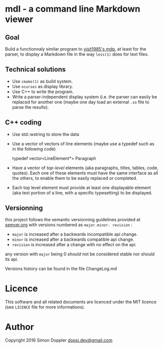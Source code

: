 mdl - a command line Markdown viewer
====================================

Goal
----

Build a functionnaly similar program to 
[visit1985's mdp](http://github.com/visit1985/mdp), at least for the parser,
to display a Markdown file in the way `less(1)` does for text files.

Technical solutions
-------------------

* Use `cmake(1)` as build system.
* Use `ncurses` as display library.
* Use C++ to write the program.
* Write a parser-independent display system (i.e. the parser can easily be
replaced for another one (maybe one day load an external `.so` file to 
parse the results).

C++ coding
----------

* Use std::wstring to store the data
* Use a vector of vectors of line elements (maybe use a typedef such as 
in the following code)

    typedef vector<LineElement*> Paragraph

* Have a vector of *top-level* elements (aka paragraphs, titles, tables, code, 
quotes). Each one of these elements must have the same interface as all 
the others, to enable them to be easily replaced or completed.
* Each top level element must provide at least one displayable element
(aka text portion of a line, with a specific typesetting) to be displayed.

Versionning
-----------

this project follows the semantic versionning guidelines provided at
[semver.org](http://semver.org/) with versions numbered as `major.minor.
revision` :

* `major` is increased after a backwards incompatible api change.
* `minor` is increased after a backwards compatible api change.
* `revision` is increased after a change with no effect on the api.

any version with `major` being 0 *should* not be considered stable nor
should its api.

Versions history can be found in the file ChangeLog.md

Licence
=======

This software and all related documents are licenced under the
MIT licence (see `LICENCE` file for more informations).

Author
======

Copyright 2016 Simon Doppler <dopsi.dev@gmail.com>
